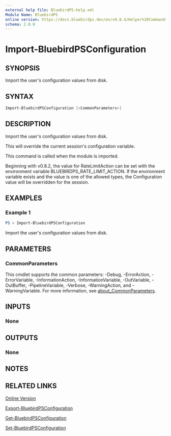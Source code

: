 ```yaml
---
external help file: BluebirdPS-help.xml
Module Name: BluebirdPS
online version: https://docs.bluebirdps.dev/en/v0.8.4/Helper%20Commands/Import-BluebirdPSConfiguration
schema: 2.0.0
---
```


# Import-BluebirdPSConfiguration

## SYNOPSIS

Import the user's configuration values from disk.

## SYNTAX

```powershell
Import-BluebirdPSConfiguration [<CommonParameters>]
```

## DESCRIPTION

Import the user's configuration values from disk.

This will override the current session's configuration variable.

This command is called when the module is imported.

Beginning with v0.8.2, the value for RateLimitAction can be set with the environment variable BLUEBIRDPS_RATE_LIMIT_ACTION.
If the environment variable exists and the value is one of the allowed types, the Configuration value will be overridden for the session.

## EXAMPLES

### Example 1

```powershell
PS > Import-BluebirdPSConfiguration
```

Import the user's configuration values from disk.

## PARAMETERS

### CommonParameters

This cmdlet supports the common parameters: -Debug, -ErrorAction, -ErrorVariable, -InformationAction, -InformationVariable, -OutVariable, -OutBuffer, -PipelineVariable, -Verbose, -WarningAction, and -WarningVariable. For more information, see [about_CommonParameters](http://go.microsoft.com/fwlink/?LinkID=113216).

## INPUTS

### None

## OUTPUTS

### None

## NOTES

## RELATED LINKS

[Online Version](https://docs.bluebirdps.dev/en/v0.8.4/Helper%20Commands/Import-BluebirdPSConfiguration)

[Export-BluebirdPSConfiguration](https://docs.bluebirdps.dev/en/v0.8.4/Helper%20Commands/Export-BluebirdPSConfiguration)

[Get-BluebirdPSConfiguration](https://docs.bluebirdps.dev/en/v0.8.4/Helper%20Commands/Get-BluebirdPSConfiguration)

[Set-BluebirdPSConfiguration](https://docs.bluebirdps.dev/en/v0.8.4/Helper%20Commands/Set-BluebirdPSConfiguration)
